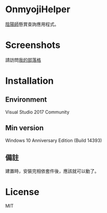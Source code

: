# OnmyojiHelper

[陰陽師](http://www.onmyojigame.com/zh/)懸賞查詢應用程式。

# Screenshots

請訪問[我的部落格](https://sharknevercries.github.io/2017/06/25/UWP-OnmyojiHelper/)

# Installation

## Environment

Visual Studio 2017 Community

## Min version

Windows 10 Anniversary Edition (Build 14393)

## 備註

建置時，安裝完相依套件後，應該就可以動了。

# License

MIT
